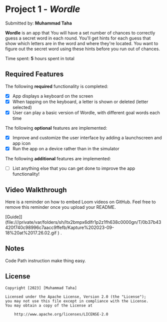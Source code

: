 # Project 1 - *Wordle*

Submitted by: **Muhammad Taha**

**Wordle** is an app that You will have a set number of chances to correctly guess a secret word in each round. You'll get hints for each guess that show which letters are in the word and where they're located. You want to figure out the secret word using these hints before you run out of chances.

Time spent: **5** hours spent in total

## Required Features

The following **required** functionality is completed:

- [X] App displays a keyboard on the screen
- [X] When tapping on the keyboard, a letter is shown or deleted (letter selected)
- [X] User can play a basic version of Wordle, with different goal words each time

The following **optional** features are implemented:

- [X] Improve and customize the user interface by adding a launchscreen and app icon
- [X] Run the app on a device rather than in the simulator

The following **additional** features are implemented:

- [ ] List anything else that you can get done to improve the app functionality!

## Video Walkthrough

Here is a reminder on how to embed Loom videos on GitHub. Feel free to remove this reminder once you upload your README. 

[Guide]](file:///private/var/folders/sh/ltx2bmpx6dlfr1p2z1fh638c0000gn/T/0b37b43420f740c98996c7aacc9ffefb/Kapture%202023-09-18%20at%2017.26.02.gif ) .


## Notes

Code Path instruction make thing easy.

## License

    Copyright [2023] [Muhammad Taha]

    Licensed under the Apache License, Version 2.0 (the "License");
    you may not use this file except in compliance with the License.
    You may obtain a copy of the License at

        http://www.apache.org/licenses/LICENSE-2.0
